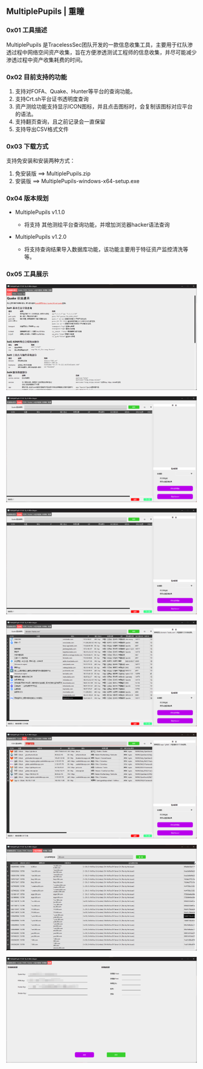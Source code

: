 ## MultiplePupils | 重瞳

### 0x01 工具描述

MultiplePupils 是TracelessSec团队开发的一款信息收集工具，主要用于红队渗透过程中网络空间资产收集，旨在方便渗透测试工程师的信息收集，并尽可能减少渗透过程中资产收集耗费的时间。

### 0x02 目前支持的功能

1. 支持对FOFA、Quake、Hunter等平台的查询功能。
2. 支持Crt.sh平台证书透明度查询
3. 资产测绘功能支持显示ICON图标，并且点击图标时，会复制该图标对应平台的语法。
4. 支持翻页查询，且之前记录会一直保留
5. 支持导出CSV格式文件

### 0x03 下载方式

支持免安装和安装两种方式：
1. 免安装版 ==> MultiplePupils.zip
2. 安装版 ==> MultiplePupils-windows-x64-setup.exe

### 0x04 版本规划

- MultiplePupils v1.1.0 
  - 将支持 其他测绘平台查询功能，并增加浏览器hacker语法查询

- MultiplePupils v1.2.0 
  - 将支持查询结果导入数据库功能，该功能主要用于特征资产监控清洗等等。

### 0x05 工具展示

![72d970ce5c016165bb284de120f4fa7](./image/72d970ce5c016165bb284de120f4fa7.png)

![b871d68c3ec15812d9bf014b287e5c1](./image/b871d68c3ec15812d9bf014b287e5c1.png)

![b871d68c3ec15812d9bf014b287e5c1](./image/b871d68c3ec15812d9bf014b287e5c1-1725118325004-3.png)

![d0f7b247d892b778e0e9add3e84ef59](./image/d0f7b247d892b778e0e9add3e84ef59.png)

![152096296ac607cb7715ab1817bb85f](./image/152096296ac607cb7715ab1817bb85f.png)

![b51cff127913aaae9d73076eb8c94f6](./image/b51cff127913aaae9d73076eb8c94f6.png)

![b663666197a932d0beda51d688bae79](./image/b663666197a932d0beda51d688bae79.png)
